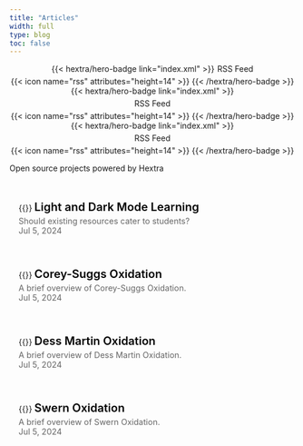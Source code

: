 ```yaml
---
title: "Articles"
width: full
type: blog
toc: false
---
```


<div style="text-align: center; margin-top: 0.2em; display: flex; flex-wrap: wrap; gap: 5px; justify-content: center; align-items: center;">
{{< hextra/hero-badge link="index.xml" >}}
  <span>RSS Feed</span>
  {{< icon name="rss" attributes="height=14" >}}
{{< /hextra/hero-badge >}}
{{< hextra/hero-badge link="index.xml" >}}
  <span>RSS Feed</span>
  {{< icon name="rss" attributes="height=14" >}}
{{< /hextra/hero-badge >}}
{{< hextra/hero-badge link="index.xml" >}}
  <span>RSS Feed</span>
  {{< icon name="rss" attributes="height=14" >}}
{{< /hextra/hero-badge >}}
</div>

<div class="hx-mt-4"></div>

<p class="hx-mb-12 hx-text-center hx-text-lg hx-text-gray-500 dark:hx-text-gray-400">
Open source projects powered by Hextra
</p>

<style>
.hextra-cards {
  display: grid;
  grid-template-columns: repeat(auto-fill, minmax(400px, 1fr)); /* Adjust width to make cards longer */
  gap: 1rem;
  margin-top: 1.5rem; /* Add margin to create space between the header and the cards */
}

.hextra-card {
  position: relative;
  border-radius: 15px;
  overflow: hidden;
  padding: 1rem;
  text-align: left; /* Align content to the left */
  background: transparent; /* Transparent background */
  cursor: pointer; /* Change cursor to pointer to indicate it's clickable */
}

.hextra-card img {
  user-select: none;
  width: 100%;
  height: auto;
  transition: transform 0.3s ease, box-shadow 0.3s ease;
  margin-bottom: 1rem; /* Add more space below the image */
}

.hextra-card:hover img {
  transform: scale(1.05); /* Scale the image on hover */
  box-shadow: none; /* Remove shadow from the image */
}

.card-title {
  margin: 0.5rem 0 0; /* Adjust spacing for the title */
  transition: background-size 0.3s ease;
  color: #000; /* Title color in light mode */
  position: relative;
  font-size: 1.25rem;
  font-weight: 600;
  display: inline-block;
  background-image: linear-gradient(transparent 50%, rgba(0, 0, 255, 0.5) 50%);
  background-position: 0 60%; /* Adjust position to embed halfway through the text */
  background-size: 0 40%; /* Initial background size to 0 width */
  background-repeat: no-repeat;
}

.hextra-card:hover .card-title {
  background-size: 100% 40%; /* Full width underline on hover */
}

.dark .card-title {
  color: #3498db; /* Title color in dark mode */
  background-image: linear-gradient(transparent 50%, rgba(52, 152, 219, 0.5) 50%);
  background-position: 0 60%; /* Adjust position to embed halfway through the text */
  background-size: 0 40%; /* Initial background size to 0 width */
}

.dark .hextra-card:hover .card-title {
  background-size: 100% 40%; /* Full width underline on hover */
}

.card-body {
  padding-top: 0; /* Remove top padding */
  text-align: left; /* Align content to the left */
}

.card-date {
  margin: 0.25rem 0 0; /* Adjust spacing for the date */
  color: #666; /* Date color */
  font-size: 0.9rem; /* Slightly smaller font size */
}

.card-description {
  margin: 0.25rem 0 0; /* Adjust spacing for the description */
  color: #666; /* Description color */
  font-size: 0.9rem; /* Slightly smaller font size */
}

.dark .card-date, .dark .card-description {
  color: #aaa; /* Date and description color for dark mode */
}

a.card-link {
  text-decoration: none;
  color: inherit;
  display: block;
}

.group:hover .card-title {
  background-size: 100% 40%; /* Full width underline on hover for the entire group */
}

/* Mobile-specific styles */
@media (max-width: 768px) {
  .hextra-cards {
    grid-template-columns: 1fr; /* On mobile, make it a single column */
  }

  .hextra-card {
    padding: 0.5rem; /* Reduce padding for mobile */
  }

  .hextra-card img {
    margin-bottom: 0.5rem; /* Reduce space below the image for mobile */
  }

  .card-title {
    font-size: 1rem; /* Reduce font size for mobile */
  }

  .card-date, .card-description {
    font-size: 0.75rem; /* Reduce font size for date and description for mobile */
  }
}
</style>

<div class="hextra-cards">
  <a href="/reactionrepo/article-repository/light-dark-mode-learning/" class="card-link">
    <div class="hextra-card">
      <div class="card-body">
        {{<figure-dynamic-toggle
          dark-src="decal.jpg"
          light-src="decal.jpg"
          title=""
          width="350"
          height="200"
        >}}
        <h2 class="card-title">Light and Dark Mode Learning</h2>
        <p class="card-description">Should existing resources cater to students?</p>
        <time class="card-date" datetime="2024-07-05">Jul 5, 2024</time>
      </div>
    </div>
  </a>
  <a href="#" class="card-link">
    <div class="hextra-card">
      <div class="card-body">
        {{<figure-dynamic-toggle
          dark-src="decal.jpg"
          light-src="decal.jpg"
          title=""
          width="350"
          height="200"
        >}}
        <h2 class="card-title">Corey-Suggs Oxidation</h2>
        <p class="card-description">A brief overview of Corey-Suggs Oxidation.</p>
        <time class="card-date" datetime="2024-07-05">Jul 5, 2024</time>
      </div>
    </div>
  </a>
  <a href="/reactionrepo/docs/oxidation-reactions/dess-martin-oxidation/" class="card-link">
    <div class="hextra-card">
      <div class="card-body">
        {{<figure-dynamic-toggle
          dark-src="decal.jpg"
          light-src="decal.jpg"
          title=""
          width="350"
          height="200"
        >}}
        <h2 class="card-title">Dess Martin Oxidation</h2>
        <p class="card-description">A brief overview of Dess Martin Oxidation.</p>
        <time class="card-date" datetime="2024-07-05">Jul 5, 2024</time>
      </div>
    </div>
  </a>
  <a href="/docs/oxidation-reactions/dess-martin-oxidation/" class="card-link">
    <div class="hextra-card">
      <div class="card-body">
        {{<figure-dynamic-toggle
          dark-src="decal.jpg"
          light-src="decal.jpg"
          title=""
          width="350"
          height="200"
        >}}
        <h2 class="card-title">Swern Oxidation</h2>
        <p class="card-description">A brief overview of Swern Oxidation.</p>
        <time class="card-date" datetime="2024-07-05">Jul 5, 2024</time>
      </div>
    </div>
  </












